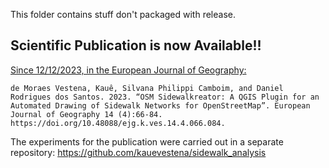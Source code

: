 This folder contains stuff don't packaged with release.

## Scientific Publication is now Available!!

[Since 12/12/2023, in the European Journal of Geography:](https://eurogeojournal.eu/index.php/egj/article/view/553)

    de Moraes Vestena, Kauê, Silvana Philippi Camboim, and Daniel Rodrigues dos Santos. 2023. “OSM Sidewalkreator: A QGIS Plugin for an Automated Drawing of Sidewalk Networks for OpenStreetMap”. European Journal of Geography 14 (4):66-84. https://doi.org/10.48088/ejg.k.ves.14.4.066.084.

The experiments for the publication were carried out in a separate repository: https://github.com/kauevestena/sidewalk_analysis
